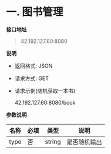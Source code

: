 # 一. 图书管理

**接口地址**

> 42.192.127.60:8080

**说明**

- 返回格式: JSON

- 请求方式: GET

- 请求示例(随机获取一本书)

  42.192.127.60:8080/book

**参数说明**

| 名称 | 必填 | 类型   | 说明         |
| ---- | ---- | ------ | ------------ |
| type | 否   | string | 是否随机输出 |

